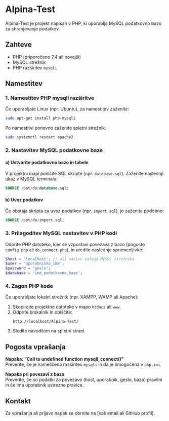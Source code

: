 # Alpina-Test

Alpina-Test je projekt napisan v PHP, ki uporablja MySQL podatkovno bazo za shranjevanje podatkov.

## Zahteve

- PHP (priporočeno 7.4 ali novejši)
- MySQL strežnik
- PHP razširitev `mysqli`

## Namestitev

### 1. Namestitev PHP mysqli razširitve

Če uporabljate Linux (npr. Ubuntu), za namestitev zaženite:
```bash
sudo apt-get install php-mysqli
```
Po namestitvi ponovno zaženite spletni strežnik:
```bash
sudo systemctl restart apache2
```

### 2. Nastavitev MySQL podatkovne baze

#### a) Ustvarite podatkovno bazo in tabele

V projektni mapi poiščite SQL skripte (npr. `database.sql`). Zaženite naslednji ukaz v MySQL terminalu:
```sql
SOURCE /pot/do/database.sql;
```

#### b) Uvoz podatkov

Če obstaja skripta za uvoz podatkov (npr. `import.sql`), jo zaženite podobno:
```sql
SOURCE /pot/do/import.sql;
```

### 3. Prilagoditev MySQL nastavitev v PHP kodi

Odprite PHP datoteko, kjer se vzpostavi povezava z bazo (pogosto `config.php` ali `db_connect.php`), in uredite naslednje spremenljivke:
```php
$host = 'localhost'; // ali naslov vašega MySQL strežnika
$user = 'uporabniško_ime';
$password = 'geslo';
$database = 'ime_podatkovne_baze';
```

### 4. Zagon PHP kode

Če uporabljate lokalni strežnik (npr. XAMPP, WAMP ali Apache):

1. Skopirajte projektne datoteke v mapo `htdocs` ali `www`.
2. Odprite brskalnik in obiščite:  
   ```
   http://localhost/Alpina-Test/
   ```
3. Sledite navodilom na spletni strani.

## Pogosta vprašanja

**Napaka: "Call to undefined function mysqli_connect()"**  
Preverite, če je nameščena razširitev `mysqli` in da je omogočena v `php.ini`.

**Napaka pri povezavi z bazo**  
Preverite, če so podatki za povezavo (host, uporabnik, geslo, baza) pravilni in če ima uporabnik ustrezne pravice.

## Kontakt

Za vprašanja ali prijavo napak se obrnite na [vaš email ali GitHub profil].
